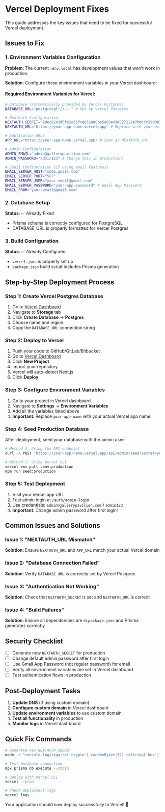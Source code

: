 # Vercel Deployment Fixes

This guide addresses the key issues that need to be fixed for successful Vercel deployment.

## Issues to Fix

### 1. Environment Variables Configuration

**Problem**: The current `.env.local` has development values that won't work in production.

**Solution**: Configure these environment variables in your Vercel dashboard:

#### Required Environment Variables for Vercel:

```bash
# Database (automatically provided by Vercel Postgres)
DATABASE_URL="postgresql://..." # Set by Vercel Postgres

# NextAuth Configuration
NEXTAUTH_SECRET="28ec8243d5fe2c65fce850988be5e00a038827222a7bdcdc59d083b932f32ceb"
NEXTAUTH_URL="https://your-app-name.vercel.app" # Replace with your actual Vercel domain

# Application URLs
APP_URL="https://your-app-name.vercel.app" # Same as NEXTAUTH_URL

# Admin Configuration
ADMIN_EMAIL="admin@gallerypavilion.com"
ADMIN_PASSWORD="admin123" # Change this in production!

# Email Configuration (if using email features)
EMAIL_SERVER_HOST="smtp.gmail.com"
EMAIL_SERVER_PORT="587"
EMAIL_SERVER_USER="your-email@gmail.com"
EMAIL_SERVER_PASSWORD="your-app-password" # Gmail App Password
EMAIL_FROM="your-email@gmail.com"
```

### 2. Database Setup

**Status**: ✅ Already Fixed
- Prisma schema is correctly configured for PostgreSQL
- DATABASE_URL is properly formatted for Vercel Postgres

### 3. Build Configuration

**Status**: ✅ Already Configured
- `vercel.json` is properly set up
- `package.json` build script includes Prisma generation

## Step-by-Step Deployment Process

### Step 1: Create Vercel Postgres Database

1. Go to [Vercel Dashboard](https://vercel.com/dashboard)
2. Navigate to **Storage** tab
3. Click **Create Database** → **Postgres**
4. Choose name and region
5. Copy the `DATABASE_URL` connection string

### Step 2: Deploy to Vercel

1. Push your code to GitHub/GitLab/Bitbucket
2. Go to [Vercel Dashboard](https://vercel.com/dashboard)
3. Click **New Project**
4. Import your repository
5. Vercel will auto-detect Next.js
6. Click **Deploy**

### Step 3: Configure Environment Variables

1. Go to your project in Vercel dashboard
2. Navigate to **Settings** → **Environment Variables**
3. Add all the variables listed above
4. **Important**: Replace `your-app-name` with your actual Vercel app name

### Step 4: Seed Production Database

After deployment, seed your database with the admin user:

```bash
# Method 1: Using the API endpoint
curl -X POST "https://your-app-name.vercel.app/api/admin/seed?secret=your-seed-secret"

# Method 2: Using Vercel CLI
vercel env pull .env.production
npm run seed:production
```

### Step 5: Test Deployment

1. Visit your Vercel app URL
2. Test admin login at `/auth/admin-login`
3. Use credentials: `admin@gallerypavilion.com` / `admin123`
4. **Important**: Change admin password after first login!

## Common Issues and Solutions

### Issue 1: "NEXTAUTH_URL Mismatch"
**Solution**: Ensure `NEXTAUTH_URL` and `APP_URL` match your actual Vercel domain

### Issue 2: "Database Connection Failed"
**Solution**: Verify `DATABASE_URL` is correctly set by Vercel Postgres

### Issue 3: "Authentication Not Working"
**Solution**: Check that `NEXTAUTH_SECRET` is set and `NEXTAUTH_URL` is correct

### Issue 4: "Build Failures"
**Solution**: Ensure all dependencies are in `package.json` and Prisma generates correctly

## Security Checklist

- [ ] Generate new `NEXTAUTH_SECRET` for production
- [ ] Change default admin password after first login
- [ ] Use Gmail App Password (not regular password) for email
- [ ] Verify all environment variables are set in Vercel dashboard
- [ ] Test authentication flows in production

## Post-Deployment Tasks

1. **Update DNS** (if using custom domain)
2. **Configure custom domain** in Vercel dashboard
3. **Update environment variables** to use custom domain
4. **Test all functionality** in production
5. **Monitor logs** in Vercel dashboard

## Quick Fix Commands

```bash
# Generate new NEXTAUTH_SECRET
node -e "console.log(require('crypto').randomBytes(32).toString('hex'))"

# Test database connection
npx prisma db execute --stdin

# Deploy with Vercel CLI
vercel --prod

# Check deployment logs
vercel logs
```

Your application should now deploy successfully to Vercel! 🚀